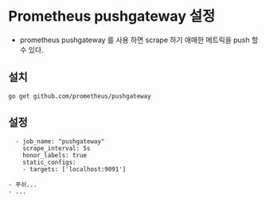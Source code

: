 # Prometheus pushgateway 설정 

- prometheus pushgateway 를 사용 하면 scrape 하기 애매한 메트릭을 push 할 수 있다. 

## 설치 
```
go get github.com/prometheus/pushgateway
```
    
## 설정

``` 
  - job_name: "pushgateway"
    scrape_interval: 5s
    honor_labels: true
    static_configs:
    - targets: ['localhost:9091']
```

    - 푸쉬...
    - ... 
    

